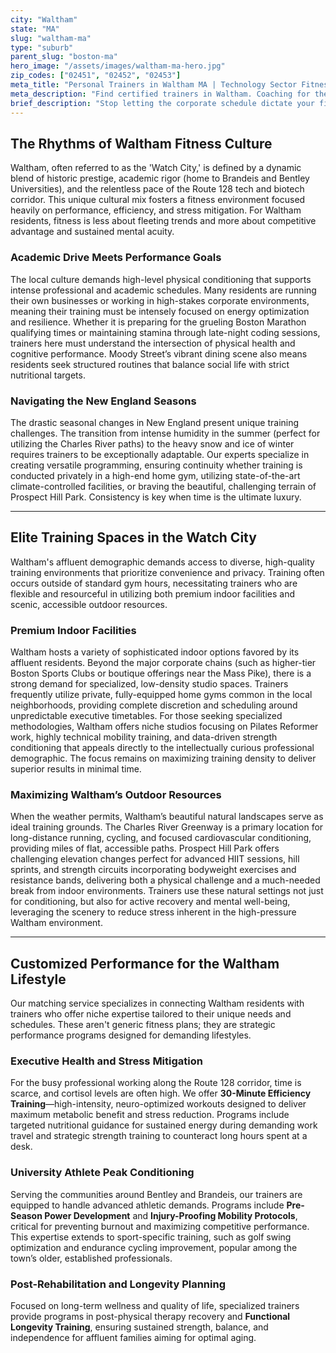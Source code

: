 ```yaml
---
city: "Waltham"
state: "MA"
slug: "waltham-ma"
type: "suburb"
parent_slug: "boston-ma"
hero_image: "/assets/images/waltham-ma-hero.jpg"
zip_codes: ["02451", "02452", "02453"]
meta_title: "Personal Trainers in Waltham MA | Technology Sector Fitness & Commuter Wellness"
meta_description: "Find certified trainers in Waltham. Coaching for the technology sector, focusing on corporate stress reduction and accessible gym training."
brief_description: "Stop letting the corporate schedule dictate your fitness. Waltham’s high-achieving residents require training that is as precise as their professional lives. We match you exclusively with elite, vetted personal trainers who specialize in time-efficient results, whether you need corporate stress relief, marathon preparation, or rapid physique transformation. Our experts provide concierge-level fitness solutions tailored to the Route 128 corridor lifestyle. Schedule your confidential consultation today and start optimizing your performance metrics, not just your appearance. Achieve peak fitness without compromising your demanding Waltham schedule."
---
```

## The Rhythms of Waltham Fitness Culture

Waltham, often referred to as the 'Watch City,' is defined by a dynamic blend of historic prestige, academic rigor (home to Brandeis and Bentley Universities), and the relentless pace of the Route 128 tech and biotech corridor. This unique cultural mix fosters a fitness environment focused heavily on performance, efficiency, and stress mitigation. For Waltham residents, fitness is less about fleeting trends and more about competitive advantage and sustained mental acuity.

### Academic Drive Meets Performance Goals

The local culture demands high-level physical conditioning that supports intense professional and academic schedules. Many residents are running their own businesses or working in high-stakes corporate environments, meaning their training must be intensely focused on energy optimization and resilience. Whether it is preparing for the grueling Boston Marathon qualifying times or maintaining stamina through late-night coding sessions, trainers here must understand the intersection of physical health and cognitive performance. Moody Street’s vibrant dining scene also means residents seek structured routines that balance social life with strict nutritional targets.

### Navigating the New England Seasons

The drastic seasonal changes in New England present unique training challenges. The transition from intense humidity in the summer (perfect for utilizing the Charles River paths) to the heavy snow and ice of winter requires trainers to be exceptionally adaptable. Our experts specialize in creating versatile programming, ensuring continuity whether training is conducted privately in a high-end home gym, utilizing state-of-the-art climate-controlled facilities, or braving the beautiful, challenging terrain of Prospect Hill Park. Consistency is key when time is the ultimate luxury.

---

## Elite Training Spaces in the Watch City

Waltham's affluent demographic demands access to diverse, high-quality training environments that prioritize convenience and privacy. Training often occurs outside of standard gym hours, necessitating trainers who are flexible and resourceful in utilizing both premium indoor facilities and scenic, accessible outdoor resources.

### Premium Indoor Facilities

Waltham hosts a variety of sophisticated indoor options favored by its affluent residents. Beyond the major corporate chains (such as higher-tier Boston Sports Clubs or boutique offerings near the Mass Pike), there is a strong demand for specialized, low-density studio spaces. Trainers frequently utilize private, fully-equipped home gyms common in the local neighborhoods, providing complete discretion and scheduling around unpredictable executive timetables. For those seeking specialized methodologies, Waltham offers niche studios focusing on Pilates Reformer work, highly technical mobility training, and data-driven strength conditioning that appeals directly to the intellectually curious professional demographic. The focus remains on maximizing training density to deliver superior results in minimal time.

### Maximizing Waltham’s Outdoor Resources

When the weather permits, Waltham’s beautiful natural landscapes serve as ideal training grounds. The Charles River Greenway is a primary location for long-distance running, cycling, and focused cardiovascular conditioning, providing miles of flat, accessible paths. Prospect Hill Park offers challenging elevation changes perfect for advanced HIIT sessions, hill sprints, and strength circuits incorporating bodyweight exercises and resistance bands, delivering both a physical challenge and a much-needed break from indoor environments. Trainers use these natural settings not just for conditioning, but also for active recovery and mental well-being, leveraging the scenery to reduce stress inherent in the high-pressure Waltham environment.

---

## Customized Performance for the Waltham Lifestyle

Our matching service specializes in connecting Waltham residents with trainers who offer niche expertise tailored to their unique needs and schedules. These aren't generic fitness plans; they are strategic performance programs designed for demanding lifestyles.

### Executive Health and Stress Mitigation

For the busy professional working along the Route 128 corridor, time is scarce, and cortisol levels are often high. We offer **30-Minute Efficiency Training**—high-intensity, neuro-optimized workouts designed to deliver maximum metabolic benefit and stress reduction. Programs include targeted nutritional guidance for sustained energy during demanding work travel and strategic strength training to counteract long hours spent at a desk.

### University Athlete Peak Conditioning

Serving the communities around Bentley and Brandeis, our trainers are equipped to handle advanced athletic demands. Programs include **Pre-Season Power Development** and **Injury-Proofing Mobility Protocols**, critical for preventing burnout and maximizing competitive performance. This expertise extends to sport-specific training, such as golf swing optimization and endurance cycling improvement, popular among the town’s older, established professionals.

### Post-Rehabilitation and Longevity Planning

Focused on long-term wellness and quality of life, specialized trainers provide programs in post-physical therapy recovery and **Functional Longevity Training**, ensuring sustained strength, balance, and independence for affluent families aiming for optimal aging.